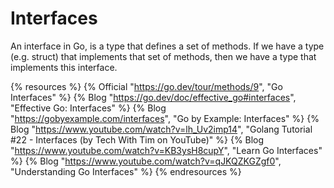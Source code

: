 # Interfaces

An interface in Go, is a type that defines a set of methods. If we have a type (e.g. struct) that implements that set of methods, then we have a type that implements this interface.

{% resources %}
  {% Official "https://go.dev/tour/methods/9", "Go Interfaces" %}
  {% Blog "https://go.dev/doc/effective_go#interfaces", "Effective Go: Interfaces" %}
  {% Blog "https://gobyexample.com/interfaces", "Go by Example: Interfaces" %}
  {% Blog "https://www.youtube.com/watch?v=lh_Uv2imp14", "Golang Tutorial #22 - Interfaces (by Tech With Tim on YouTube)" %}
  {% Blog "https://www.youtube.com/watch?v=KB3ysH8cupY", "Learn Go Interfaces" %}
  {% Blog "https://www.youtube.com/watch?v=qJKQZKGZgf0", "Understanding Go Interfaces" %}
{% endresources %}
